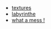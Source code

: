 
* [textures](./demoVR_texture.html)
* [labyrinthe](./labyrinthe.html)
* [what a mess !](./what_a_mess.html)


